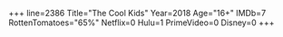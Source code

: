 +++
line=2386
Title="The Cool Kids"
Year=2018
Age="16+"
IMDb=7
RottenTomatoes="65%"
Netflix=0
Hulu=1
PrimeVideo=0
Disney=0
+++

